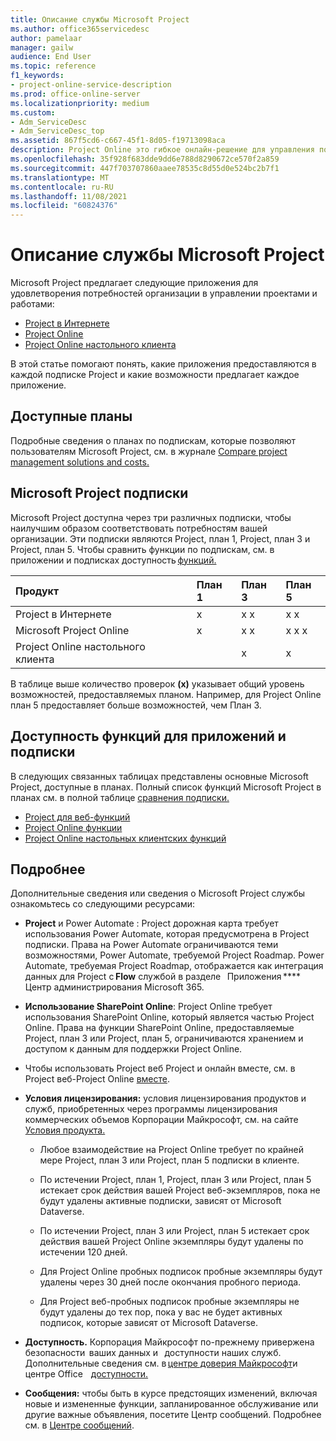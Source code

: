```yaml
---
title: Описание службы Microsoft Project
ms.author: office365servicedesc
author: pamelaar
manager: gailw
audience: End User
ms.topic: reference
f1_keywords:
- project-online-service-description
ms.prod: office-online-server
ms.localizationpriority: medium
ms.custom:
- Adm_ServiceDesc
- Adm_ServiceDesc_top
ms.assetid: 867f5cd6-c667-45f1-8d05-f19713098aca
description: Project Online это гибкое онлайн-решение для управления портфелями проектов (система УПП) и повседневной работы. Поставляется Office 365, Project Online предоставляет мощные возможности управления проектами для планирования, приоритетов и управления проектами и инвестициями в портфель проектов практически из любой точки на любом устройстве. Project Online может использоваться администраторами, руководителями и обозревателями портфелей, руководителями проектов и ресурсов, руководителями и участниками групп.
ms.openlocfilehash: 35f928f683dde9dd6e788d8290672ce570f2a859
ms.sourcegitcommit: 447f703707860aaee78535c8d55d0e524bc2b7f1
ms.translationtype: MT
ms.contentlocale: ru-RU
ms.lasthandoff: 11/08/2021
ms.locfileid: "60824376"
---
```

# <a name="microsoft-project-service-description"></a>Описание службы Microsoft Project

Microsoft Project предлагает следующие приложения для удовлетворения потребностей организации в управлении проектами и работами:

- [Project в Интернете](/office365/servicedescriptions/project-online-service-description/project-web-service-description)
- [Project Online](/office365/servicedescriptions/project-online-service-description/microsoft-project-online-service-description)
- [Project Online настольного клиента](/office365/servicedescriptions/project-online-service-description/project-online-desktop-client-service-description)

В этой статье помогают понять, какие приложения предоставляются в каждой подписке Project и какие возможности предлагает каждое приложение.

## <a name="available-plans"></a>Доступные планы

Подробные сведения о планах по подпискам, которые позволяют пользователям Microsoft Project, см. в журнале [Compare project management solutions and costs.](https://www.microsoft.com/microsoft-365/project/compare-microsoft-project-management-software)

## <a name="microsoft-project-subscriptions"></a>Microsoft Project подписки

Microsoft Project доступна через три различных подписки, чтобы наилучшим образом соответствовать потребностям вашей организации. Эти подписки являются Project, план 1, Project, план 3 и Project, план 5. Чтобы сравнить функции по подпискам, см. в приложении и подписках доступность [функций.](#feature-availability-across-applications-and-subscriptions)

| Продукт | План 1 | План 3 | План 5 |
|:--------|:-------|:-------|:-------|
| Project в Интернете | x | x x | x x |
| Microsoft Project Online | x | x x | x x x |
| Project Online настольного клиента | | x | x |

В таблице выше количество проверок **(x)** указывает общий уровень возможностей, предоставляемых планом. Например, для Project Online план 5 предоставляет больше возможностей, чем План 3.

## <a name="feature-availability-across-applications-and-subscriptions"></a>Доступность функций для приложений и подписки

В следующих связанных таблицах представлены основные Microsoft Project, доступные в планах. Полный список функций Microsoft Project в планах см. в полной таблице [сравнения подписки.](https://go.microsoft.com/fwlink/?linkid=2139145)

- [Project для веб-функций](/office365/servicedescriptions/project-online-service-description/project-web-service-description#feature-availability)
- [Project Online функции](/office365/servicedescriptions/project-online-service-description/microsoft-project-online-service-description#feature-availability)
- [Project Online настольных клиентских функций](/office365/servicedescriptions/project-online-service-description/project-online-desktop-client-service-description#project-online-desktop-client-features)

## <a name="learn-more"></a>Подробнее

Дополнительные сведения или сведения о Microsoft Project службы ознакомьтесь со следующими ресурсами:

- **Project** и Power Automate : Project дорожная карта требует использования Power Automate, которая предусмотрена в Project подписки. Права на Power Automate ограничиваются теми возможностями, Power Automate, требуемой Project Roadmap. Power Automate, требуемая Project Roadmap, отображается как интеграция данных для Project с **Flow** службой в разделе   Приложения ****   Центр администрирования Microsoft 365.

- **Использование SharePoint Online**: Project Online требует использования SharePoint Online, который является частью Project Online. Права на функции SharePoint Online, предоставляемые Project, план 3 или Project, план 5, ограничиваются хранением и доступом к данным для поддержки Project Online.

- Чтобы использовать Project веб Project и онлайн вместе, см. в Project веб-Project Online [вместе](https://support.microsoft.com/office/project-for-the-web-and-project-online-6569170c-5c8e-474e-a7f0-642872f62f8a).

- **Условия лицензирования:** условия лицензирования продуктов и служб, приобретенных через программы лицензирования коммерческих объемов Корпорации Майкрософт, см. на сайте [Условия продукта.](https://www.microsoft.com/licensing/terms/)

    - Любое взаимодействие на Project Online требует по крайней мере Project, план 3 или Project, план 5 подписки в клиенте.
    
    - По истечении Project, план 1, Project, план 3 или Project, план 5 истекает срок действия вашей Project веб-экземпляров, пока не будут удалены активные подписки, зависят от Microsoft Dataverse.
    
    - По истечении Project, план 3 или Project, план 5 истекает срок действия вашей Project Online экземпляры будут удалены по истечении 120 дней.
    
    - Для Project Online пробных подписок пробные экземпляры будут удалены через 30 дней после окончания пробного периода.
    
    - Для Project веб-пробных подписок пробные экземпляры не будут удалены до тех пор, пока у вас не будет активных подписок, которые зависят от Microsoft Dataverse.

- **Доступность.** Корпорация Майкрософт по-прежнему привержена безопасности  [](https://www.microsoft.com/trust-center/compliance/accessibility)ваших данных и   доступности наших служб. Дополнительные сведения см. в [центре доверия Майкрософт](https://www.microsoft.com/trust-center)и центре Office    [доступности.](https://support.microsoft.com/office/office-accessibility-center-resources-for-people-with-disabilities-ecab0fcf-d143-4fe8-a2ff-6cd596bddc6d)

- **Сообщения:** чтобы быть в курсе предстоящих изменений, включая новые и измененные функции, запланированное обслуживание или другие важные объявления, посетите Центр сообщений. Подробнее см. в [Центре сообщений](/microsoft-365/admin/manage/message-center).
